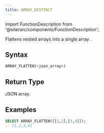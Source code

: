 ```yaml
---
title: ARRAY_DISTINCT
---
```

import FunctionDescription from '@site/src/components/FunctionDescription';

<FunctionDescription description="Introduced or updated: v1.2.762"/>

Flattens nested arrays into a single array .


## Syntax

```sql
ARRAY_FLATTEN(<json_array>)
```

## Return Type

JSON array.

## Examples

```sql
SELECT ARRAY_FLATTEN([[1,2],[3,4]]);
-- [1,2,3,4]
```
